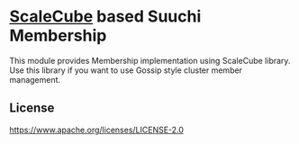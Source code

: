 # [ScaleCube](http://scalecube.io/) based Suuchi Membership

This module provides Membership implementation using ScaleCube library. Use this library if you want to use Gossip style cluster member management.

## License
https://www.apache.org/licenses/LICENSE-2.0
